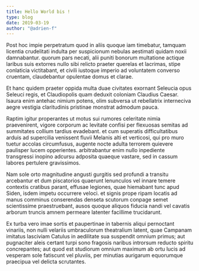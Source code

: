 ```yaml
---
title: Hello World bis !
type: blog
date: 2019-03-19
author: "@adrien-f"
---
```


Post hoc impie perpetratum quod in aliis quoque iam timebatur, tamquam licentia crudelitati indulta per suspicionum nebulas aestimati quidam noxii damnabantur. quorum pars necati, alii puniti bonorum multatione actique laribus suis extorres nullo sibi relicto praeter querelas et lacrimas, stipe conlaticia victitabant, et civili iustoque imperio ad voluntatem converso cruentam, claudebantur opulentae domus et clarae.

Et hanc quidem praeter oppida multa duae civitates exornant Seleucia opus Seleuci regis, et Claudiopolis quam deduxit coloniam Claudius Caesar. Isaura enim antehac nimium potens, olim subversa ut rebellatrix interneciva aegre vestigia claritudinis pristinae monstrat admodum pauca.

Raptim igitur properantes ut motus sui rumores celeritate nimia praevenirent, vigore corporum ac levitate confisi per flexuosas semitas ad summitates collium tardius evadebant. et cum superatis difficultatibus arduis ad supercilia venissent fluvii Melanis alti et verticosi, qui pro muro tuetur accolas circumfusus, augente nocte adulta terrorem quievere paulisper lucem opperientes. arbitrabantur enim nullo inpediente transgressi inopino adcursu adposita quaeque vastare, sed in cassum labores pertulere gravissimos.

Nam sole orto magnitudine angusti gurgitis sed profundi a transitu arcebantur et dum piscatorios quaerunt lenunculos vel innare temere contextis cratibus parant, effusae legiones, quae hiemabant tunc apud Siden, isdem impetu occurrere veloci. et signis prope ripam locatis ad manus comminus conserendas denseta scutorum conpage semet scientissime praestruebant, ausos quoque aliquos fiducia nandi vel cavatis arborum truncis amnem permeare latenter facillime trucidarunt.

Ex turba vero imae sortis et paupertinae in tabernis aliqui pernoctant vinariis, non nulli velariis umbraculorum theatralium latent, quae Campanam imitatus lasciviam Catulus in aedilitate sua suspendit omnium primus; aut pugnaciter aleis certant turpi sono fragosis naribus introrsum reducto spiritu concrepantes; aut quod est studiorum omnium maximum ab ortu lucis ad vesperam sole fatiscunt vel pluviis, per minutias aurigarum equorumque praecipua vel delicta scrutantes.